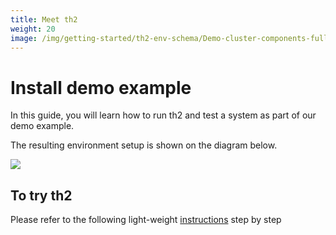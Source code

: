 ```yaml
---
title: Meet th2
weight: 20
image: /img/getting-started/th2-env-schema/Demo-cluster-components-full-schema.drawio.png
---
```


# Install demo example

In this guide, you will learn how to run th2 and test a system as part of our demo example.

The resulting environment setup is shown on the diagram below.

![](/img/getting-started/th2-env-schema/Demo-cluster-components-full-schema.drawio.png)

## To try th2
Please refer to the following  light-weight [instructions](./meet-th2/step-1) step by step

